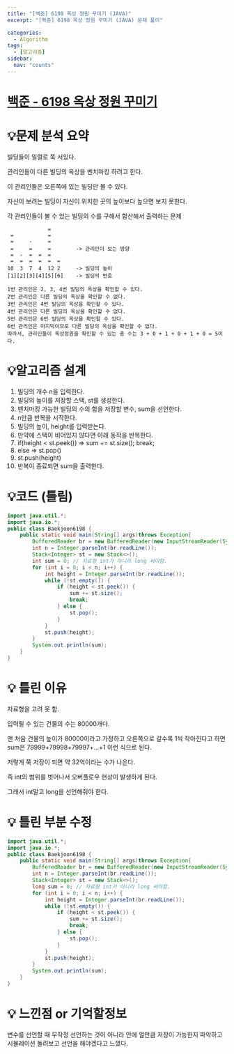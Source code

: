 ```yaml
---
title: "[백준] 6198 옥상 정원 꾸미기 (JAVA)"
excerpt: "[백준] 6198 옥상 정원 꾸미기 (JAVA) 문제 풀이"

categories:
  - Algorithm
tags:
  - [알고리즘]
sidebar:
  nav: "counts"
---
```


# [백준 - 6198 옥상 정원 꾸미기](https://www.acmicpc.net/problem/6198)

# 💡**문제 분석 요약**

빌딩들이 일렬로 쭉 서있다.

관리인들이 다른 빌딩의 옥상을 벤치마킹 하려고 한다.

이 관리인들은 오른쪽에 있는 빌딩만 볼 수 있다.

자신이 보려는 빌딩이 자신이 위치한 곳의 높이보다 높으면 보지 못한다.

각 관리인들이 볼 수 있는 빌딩의 수를 구해서 합산해서 출력하는 문제

```
             =
 =           =
 =     -     =
 =     =     =        -> 관리인이 보는 방향
 =  -  =  =  =
 =  =  =  =  =  =
10  3  7  4  12 2     -> 빌딩의 높이
[1][2][3][4][5][6]    -> 빌딩의 번호

1번 관리인은 2, 3, 4번 빌딩의 옥상을 확인할 수 있다.
2번 관리인은 다른 빌딩의 옥상을 확인할 수 없다.
3번 관리인은 4번 빌딩의 옥상을 확인할 수 있다.
4번 관리인은 다른 빌딩의 옥상을 확인할 수 없다.
5번 관리인은 6번 빌딩의 옥상을 확인할 수 있다.
6번 관리인은 마지막이므로 다른 빌딩의 옥상을 확인할 수 없다.
따라서, 관리인들이 옥상정원을 확인할 수 있는 총 수는 3 + 0 + 1 + 0 + 1 + 0 = 5이다.
```

# 💡**알고리즘 설계**

1. 빌딩의 개수 n을 입력한다.
2. 빌딩의 높이를 저장할 스택, st를 생성한다.
3. 벤치마킹 가능한 빌딩의 수의 합을 저장할 변수, sum을 선언한다.
4. n만큼 반복을 시작한다.
5. 빌딩의 높이, height를 입력받는다.
6. 만약에 스택이 비어있지 않다면 아래 동작을 반복한다.
7. if(height < st.peek()) ⇒ sum += st.size(); break;
8. else ⇒ st.pop()
9. st.push(height)
10. 반복이 종료되면 sum을 출력한다.

# 💡코드 (틀림)

```java
import java.util.*;
import java.io.*;
public class Baekjoon6198 {
    public static void main(String[] args)throws Exception{
        BufferedReader br = new BufferedReader(new InputStreamReader(System.in));
        int n = Integer.parseInt(br.readLine());
        Stack<Integer> st = new Stack<>();
        int sum = 0; // 자료형 int가 아니라 long 써야함.
        for (int i = 0; i < n; i++) {
            int height = Integer.parseInt(br.readLine());
            while (!st.empty()) {
                if (height < st.peek()) {
                    sum += st.size();
                    break;
                } else {
                    st.pop();
                }
            }
            st.push(height);
        }
        System.out.println(sum);
    }
}
```

# 💡 틀린 이유

자료형을 고려 못 함.

입력될 수 있는 건물의 수는 80000개다.

맨 처음 건물의 높이가 80000이라고 가정하고 오른쪽으로 갈수록 1씩 작아진다고 하면 sum은 79999+79998+79997+…+1 이런 식으로 된다.

저렇게 쭉 저장이 되면 약 32억이라는 수가 나온다.

즉 int의 범위를 벗어나서 오버플로우 현상이 발생하게 된다.

그래서 int말고 long을 선언해줘야 한다.

# 💡 틀린 부분 수정

```java
import java.util.*;
import java.io.*;
public class Baekjoon6198 {
    public static void main(String[] args)throws Exception{
        BufferedReader br = new BufferedReader(new InputStreamReader(System.in));
        int n = Integer.parseInt(br.readLine());
        Stack<Integer> st = new Stack<>();
        long sum = 0; // 자료형 int가 아니라 long 써야함.
        for (int i = 0; i < n; i++) {
            int height = Integer.parseInt(br.readLine());
            while (!st.empty()) {
                if (height < st.peek()) {
                    sum += st.size();
                    break;
                } else {
                    st.pop();
                }
            }
            st.push(height);
        }
        System.out.println(sum);
    }
}
```

# 💡 느낀점 or 기억할정보

변수를 선언할 때 무작정 선언하는 것이 아니라 안에 얼만큼 저장이 가능한지 파악하고 시뮬레이션 돌려보고 선언을 해야겠다고 느꼈다.
